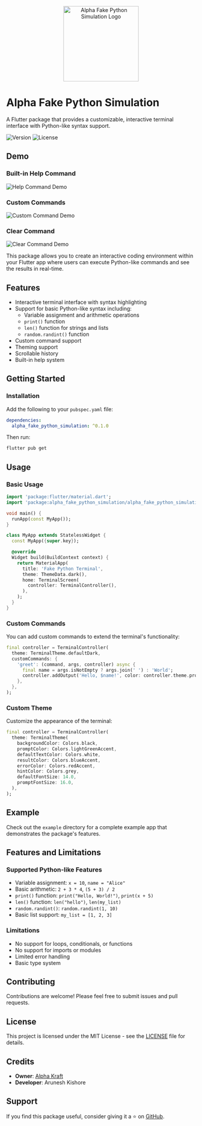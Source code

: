 <p align="center">
  <img src="https://raw.githubusercontent.com/Alpha-Kraft/alpha_fake_python_terminal/master/assets/icon.png" width="200" alt="Alpha Fake Python Simulation Logo">
</p>

# Alpha Fake Python Simulation

A Flutter package that provides a customizable, interactive terminal interface with Python-like syntax support.

![Version](https://img.shields.io/badge/Version-0.1.0-blue)
![License](https://img.shields.io/badge/License-MIT-green)

## Demo

### Built-in Help Command
![Help Command Demo](https://raw.githubusercontent.com/Alpha-Kraft/alpha_fake_python_terminal/master/assets/help-command.gif)

### Custom Commands
![Custom Command Demo](https://raw.githubusercontent.com/Alpha-Kraft/alpha_fake_python_terminal/master/assets/custom-command.gif)

### Clear Command
![Clear Command Demo](https://raw.githubusercontent.com/Alpha-Kraft/alpha_fake_python_terminal/master/assets/clear.gif)

This package allows you to create an interactive coding environment within your Flutter app where users can execute Python-like commands and see the results in real-time.

## Features

- Interactive terminal interface with syntax highlighting
- Support for basic Python-like syntax including:
  - Variable assignment and arithmetic operations
  - `print()` function
  - `len()` function for strings and lists
  - `random.randint()` function
- Custom command support
- Theming support
- Scrollable history
- Built-in help system

## Getting Started

### Installation

Add the following to your `pubspec.yaml` file:

```yaml
dependencies:
  alpha_fake_python_simulation: ^0.1.0
```

Then run:

```bash
flutter pub get
```

## Usage

### Basic Usage

```dart
import 'package:flutter/material.dart';
import 'package:alpha_fake_python_simulation/alpha_fake_python_simulation.dart';

void main() {
  runApp(const MyApp());
}

class MyApp extends StatelessWidget {
  const MyApp({super.key});

  @override
  Widget build(BuildContext context) {
    return MaterialApp(
      title: 'Fake Python Terminal',
      theme: ThemeData.dark(),
      home: TerminalScreen(
        controller: TerminalController(),
      ),
    );
  }
}
```

### Custom Commands

You can add custom commands to extend the terminal's functionality:

```dart
final controller = TerminalController(
  theme: TerminalTheme.defaultDark,
  customCommands: {
    'greet': (command, args, controller) async {
      final name = args.isNotEmpty ? args.join(' ') : 'World';
      controller.addOutput('Hello, $name!', color: controller.theme.promptColor);
    },
  },
);
```

### Custom Theme

Customize the appearance of the terminal:

```dart
final controller = TerminalController(
  theme: TerminalTheme(
    backgroundColor: Colors.black,
    promptColor: Colors.lightGreenAccent,
    defaultTextColor: Colors.white,
    resultColor: Colors.blueAccent,
    errorColor: Colors.redAccent,
    hintColor: Colors.grey,
    defaultFontSize: 14.0,
    promptFontSize: 16.0,
  ),
);
```

## Example

Check out the `example` directory for a complete example app that demonstrates the package's features.

## Features and Limitations

### Supported Python-like Features
- Variable assignment: `x = 10`, `name = "Alice"`
- Basic arithmetic: `2 + 3 * 4`, `(5 + 3) / 2`
- `print()` function: `print("Hello, World!")`, `print(x + 5)`
- `len()` function: `len("hello")`, `len(my_list)`
- `random.randint()`: `random.randint(1, 10)`
- Basic list support: `my_list = [1, 2, 3]`

### Limitations
- No support for loops, conditionals, or functions
- No support for imports or modules
- Limited error handling
- Basic type system


## Contributing

Contributions are welcome! Please feel free to submit issues and pull requests.

## License

This project is licensed under the MIT License - see the [LICENSE](LICENSE) file for details.

## Credits

- **Owner**: [Alpha Kraft](https://github.com/Alpha-Kraft)
- **Developer**: Arunesh Kishore

## Support

If you find this package useful, consider giving it a ⭐ on [GitHub](https://github.com/Alpha-Kraft/alpha_fake_python_terminal).
